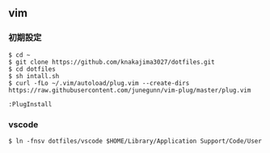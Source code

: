 ## vim
### 初期設定  
```shell
$ cd ~  
$ git clone https://github.com/knakajima3027/dotfiles.git  
$ cd dotfiles  
$ sh intall.sh  
$ curl -fLo ~/.vim/autoload/plug.vim --create-dirs https://raw.githubusercontent.com/junegunn/vim-plug/master/plug.vim
```  
`:PlugInstall`   

### vscode  
```shell
$ ln -fnsv dotfiles/vscode $HOME/Library/Application Support/Code/User  
```